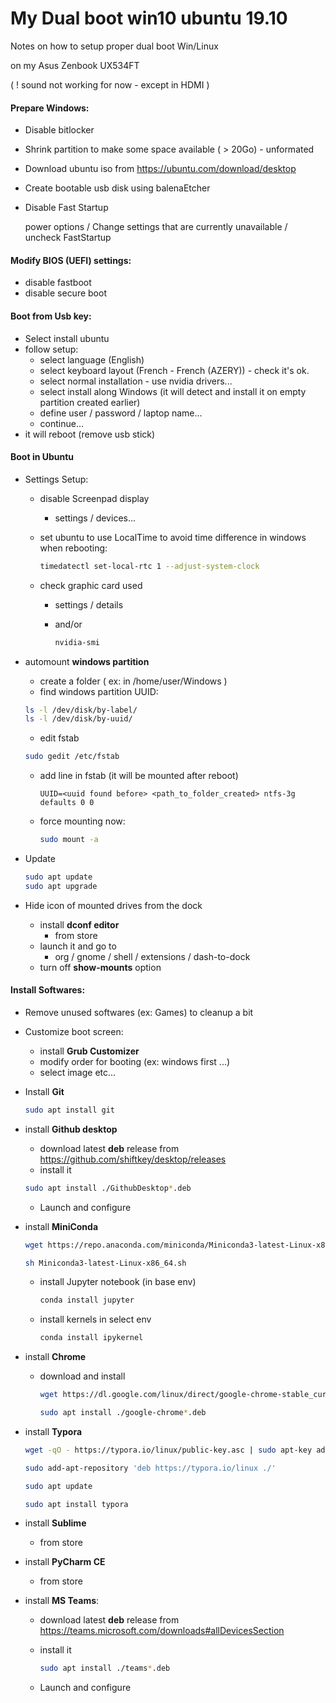 # My Dual boot win10 ubuntu 19.10

Notes on how to setup proper dual boot Win/Linux

on my Asus Zenbook UX534FT

( ! sound not working for now - except in HDMI )

#### Prepare Windows:

- Disable bitlocker

- Shrink partition to make some space available ( > 20Go) - unformated

- Download ubuntu iso from https://ubuntu.com/download/desktop

- Create bootable usb disk using balenaEtcher

- Disable Fast Startup

  power options / Change settings that are currently unavailable / uncheck FastStartup

#### Modify BIOS (UEFI) settings:

- disable fastboot
- disable secure boot

#### Boot from Usb key:

- Select install ubuntu
- follow setup:
  - select language (English)
  - select keyboard layout (French - French (AZERY)) - check it's ok.
  - select normal installation - use nvidia drivers...
  - select install along Windows (it will detect and install it on empty partition created earlier)
  - define user / password / laptop name...
  - continue...
- it will reboot (remove usb stick)

#### Boot in Ubuntu

- Settings Setup:

  - disable Screenpad display

    - settings / devices...

  - set ubuntu to use LocalTime to avoid time difference in windows when rebooting:

    ```bash
    timedatectl set-local-rtc 1 --adjust-system-clock
    ```

  - check graphic card used
    
    - settings / details 
    
    - and/or
    
      ```bash
      nvidia-smi
      ```

- automount **windows partition**

  - create a folder ( ex: in /home/user/Windows )
  - find windows partition UUID:

  ```bash
  ls -l /dev/disk/by-label/
  ls -l /dev/disk/by-uuid/
  ```

  - edit fstab

  ```bash
  sudo gedit /etc/fstab
  ```

  - add line in fstab (it will be mounted after reboot)

    ```
    UUID=<uuid found before> <path_to_folder_created> ntfs-3g defaults 0 0
    ```

  - force mounting now:

    ```bash
    sudo mount -a
    ```

- Update

  ```bash
  sudo apt update
  sudo apt upgrade
  ```
  
- Hide icon of mounted drives from the dock

  - install **dconf editor**
    - from store
  - launch it and go to 
    - org / gnome / shell / extensions / dash-to-dock
  - turn off **show-mounts** option

#### Install Softwares:

- Remove unused softwares (ex: Games) to cleanup a bit

- Customize boot screen:

  - install **Grub Customizer**
  - modify order for booting (ex: windows first ...)
  - select image etc...

- Install **Git**

  ```bash
  sudo apt install git
  ```

- install **Github desktop**

  - download latest **deb** release from https://github.com/shiftkey/desktop/releases
  - install it

  ```bash
  sudo apt install ./GithubDesktop*.deb
  ```

  - Launch and configure

- install **MiniConda**

  ```bash
  wget https://repo.anaconda.com/miniconda/Miniconda3-latest-Linux-x86_64.sh
  ```

  ```bash
  sh Miniconda3-latest-Linux-x86_64.sh
  ```

  - install Jupyter notebook (in base env)

    ```bash
    conda install jupyter
    ```

  - install kernels in select env

    ```bash
    conda install ipykernel
    ```

- install **Chrome**

  - download and install

    ```bash
    wget https://dl.google.com/linux/direct/google-chrome-stable_current_amd64.deb
    ```
    ```bash
    sudo apt install ./google-chrome*.deb
    ```

- install **Typora**

  ```bash
  wget -qO - https://typora.io/linux/public-key.asc | sudo apt-key add -
  ```

  ```bash
  sudo add-apt-repository 'deb https://typora.io/linux ./'
  ```

  ```bash
  sudo apt update
  ```

  ```bash
  sudo apt install typora
  ```

- install **Sublime**

  - from store

- install **PyCharm CE**

  - from store

- install **MS Teams**:

  - download latest **deb** release from https://teams.microsoft.com/downloads#allDevicesSection

  - install it

    ```bash
    sudo apt install ./teams*.deb
    ```

  - Launch and configure